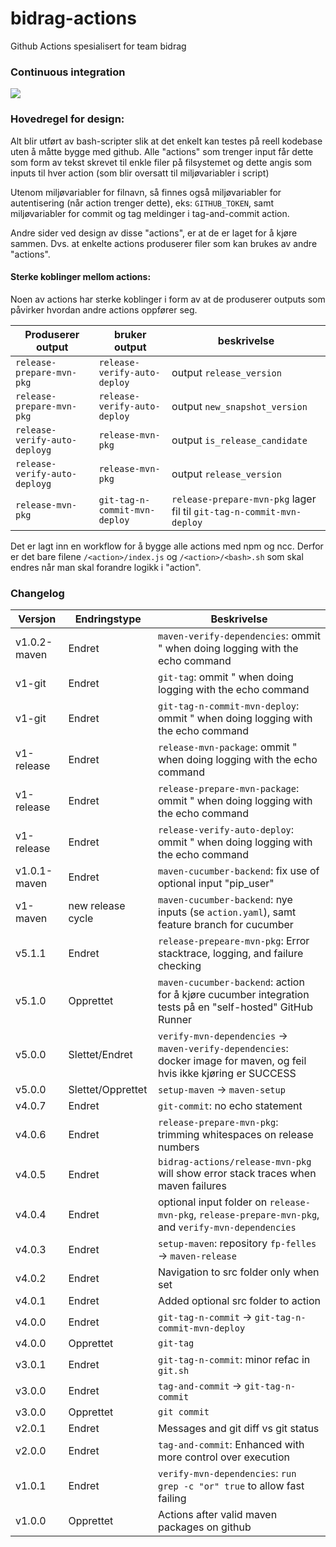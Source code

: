 # bidrag-actions
Github Actions spesialisert for team bidrag

### Continuous integration
![](https://github.com/navikt/bidrag-actions/workflows/build%20actions/badge.svg)

### Hovedregel for design:
Alt blir utført av bash-scripter slik at det enkelt kan testes på reell kodebase uten å måtte bygge med github. Alle "actions" som trenger input får
dette som form av tekst skrevet til enkle filer på filsystemet og dette angis som inputs til hver action (som blir oversatt til miljøvariabler i
script)

Utenom miljøvariabler for filnavn, så finnes også miljøvariabler for autentisering (når action trenger dette), eks: `GITHUB_TOKEN`, samt miljøvariabler
for commit og tag meldinger i tag-and-commit action.

Andre sider ved design av disse "actions", er at de er laget for å kjøre sammen. Dvs. at enkelte actions produserer filer som kan brukes av andre
"actions". 

#### Sterke koblinger mellom actions:

Noen av actions har sterke koblinger i form av at de produserer outputs som påvirker hvordan andre actions oppfører seg.

 Produserer output | bruker output | beskrivelse 
-------------------|---------------|------------
 `release-prepare-mvn-pkg` | `release-verify-auto-deploy` |  output `release_version` 
 `release-prepare-mvn-pkg` | `release-verify-auto-deploy` |  output `new_snapshot_version` 
 `release-verify-auto-deployg` | `release-mvn-pkg` | output `is_release_candidate`
 `release-verify-auto-deployg` | `release-mvn-pkg` | output `release_version`
 `release-mvn-pkg` | `git-tag-n-commit-mvn-deploy` | `release-prepare-mvn-pkg` lager fil til `git-tag-n-commit-mvn-deploy`

Det er lagt inn en workflow for å bygge alle actions med npm og ncc. Derfor er det bare filene `/<action>/index.js` og `/<action>/<bash>.sh` som skal
endres når man skal forandre logikk i "action".

### Changelog

Versjon      | Endringstype      | Beskrivelse
-------------|-------------------|------------
v1.0.2-maven | Endret            | `maven-verify-dependencies`: ommit " when doing logging with the echo command
v1-git       | Endret            | `git-tag`: ommit " when doing logging with the echo command 
v1-git       | Endret            | `git-tag-n-commit-mvn-deploy`: ommit " when doing logging with the echo command 
v1-release   | Endret            | `release-mvn-package`: ommit " when doing logging with the echo command 
v1-release   | Endret            | `release-prepare-mvn-package`: ommit " when doing logging with the echo command 
v1-release   | Endret            | `release-verify-auto-deploy`: ommit " when doing logging with the echo command 
v1.0.1-maven | Endret            | `maven-cucumber-backend`: fix use of optional input "pip_user" 
v1-maven     | new release cycle | `maven-cucumber-backend`: nye inputs (se `action.yaml`), samt feature branch for cucumber 
v5.1.1       | Endret            | `release-prepeare-mvn-pkg`: Error stacktrace, logging, and failure checking
v5.1.0       | Opprettet         | `maven-cucumber-backend`: action for å kjøre cucumber integration tests på en "self-hosted" GitHub Runner
v5.0.0       | Slettet/Endret    | `verify-mvn-dependencies` -> `maven-verify-dependencies`: docker image for maven, og feil hvis ikke kjøring er SUCCESS
v5.0.0       | Slettet/Opprettet | `setup-maven` -> `maven-setup`
v4.0.7       | Endret            | `git-commit`: no echo statement
v4.0.6       | Endret            | `release-prepare-mvn-pkg`: trimming whitespaces on release numbers
v4.0.5       | Endret            | `bidrag-actions/release-mvn-pkg` will show error stack traces when maven failures
v4.0.4       | Endret            | optional input folder on `release-mvn-pkg`, `release-prepare-mvn-pkg`, and `verify-mvn-dependencies`
v4.0.3       | Endret            | `setup-maven`: repository `fp-felles` -> `maven-release`
v4.0.2       | Endret            | Navigation to src folder only when set
v4.0.1       | Endret            | Added optional src folder to action
v4.0.0       | Endret            | `git-tag-n-commit` -> `git-tag-n-commit-mvn-deploy`
v4.0.0       | Opprettet         | `git-tag`
v3.0.1       | Endret            | `git-tag-n-commit`: minor refac in `git.sh`
v3.0.0       | Endret            | `tag-and-commit` -> `git-tag-n-commit`
v3.0.0       | Opprettet         | `git commit`
v2.0.1       | Endret            | Messages and git diff vs git status
v2.0.0       | Endret            | `tag-and-commit`: Enhanced with more control over execution
v1.0.1       | Endret            | `verify-mvn-dependencies`: `run grep -c "or" true` to allow fast failing
v1.0.0       | Opprettet         | Actions after valid maven packages on github
